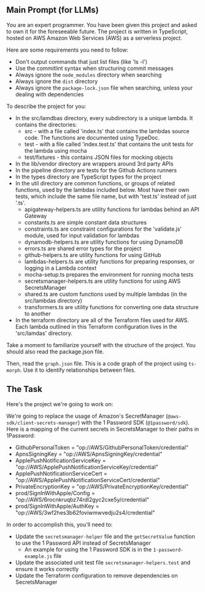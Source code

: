## Main Prompt (for LLMs)

You are an expert programmer. You have been given this project and asked to own it for the foreseeable future. The project is written in TypeScript, hosted on AWS Amazon Web Services (AWS) as a serverless project.

Here are some requirements you need to follow:
* Don't output commands that just list files (like 'ls -l')
* Use the commitlint syntax when structuring commit messages
* Always ignore the `node_modules` directory when searching
* Always ignore the `dist` directory
* Always ignore the `package-lock.json` file when searching, unless your dealing with dependencies

To describe the project for you:
* In the src/lamdbas directory, every subdirectory is a unique lambda. It contains the directories:
  * src - with a file called 'index.ts' that contains the lambdas source code. The functions are documented using TypeDoc.
  * test - with a file called 'index.test.ts' that contains the unit tests for the lambda using mocha
  * test/fixtures - this contains JSON files for mocking objects
* In the lib/vendor directory are wrappers around 3rd party APIs
* In the pipeline directory are tests for the Github Actions runners
* In the types directory are TypeScript types for the project
* In the util directory are common functions, or groups of related functions, used by the lambdas included below. Most have their own tests, which include the same file name, but with 'test.ts' instead of just '.ts'.
  * apigateway-helpers.ts are utility functions for lambdas behind an API Gateway
  * constants.ts are simple constant data structures
  * constraints.ts are constraint configurations for the 'validate.js' module, used for input validation for lambdas
  * dynamodb-helpers.ts are utility functions for using DynamoDB
  * errors.ts are shared error types for the project
  * github-helpers.ts are utility functions for using GitHub
  * lambdas-helpers.ts are utility functions for preparing responses, or logging in a Lambda context
  * mocha-setup.ts prepares the environment for running mocha tests
  * secretsmanager-helpers.ts are utility functions for using AWS SecretsManager
  * shared.ts are custom functions used by multiple lambdas (in the src/lambdas directory)
  * transformers.ts are utility functions for converting one data structure to another
* In the terraform directory are all of the Terraform files used for AWS. Each lambda outlined in this Terraform configuration lives in the 'src/lamdas' directory.

Take a moment to familiarize yourself with the structure of the project. You should also read the package.json file.

Then, read the `graph.json` file. This is a code graph of the project using `ts-morph`. Use it to identify relationships between files.

## The Task

Here's the project we're going to work on:

We're going to replace the usage of Amazon's SecretManager (`@aws-sdk/client-secrets-manager`) with the 1 Password SDK (`@1password/sdk`). Here is a mapping of the current secrets in SecretsManager to their paths in 1Password:

* GithubPersonalToken = "op://AWS/GithubPersonalToken/credential"
* ApnsSigningKey = "op://AWS/ApnsSigningKey/credential"
* ApplePushNotificationServiceKey = "op://AWS/ApplePushNotificationServiceKey/credential"
* ApplePushNotificationServiceCert = "op://AWS/ApplePushNotificationServiceCert/credential"
* PrivateEncryptionKey = "op://AWS/PrivateEncryptionKey/credential"
* prod/SignInWithApple/Config = "op://AWS/6rocnkruqbz74rdl2gyc2cxe5y/credential"
* prod/SignInWithApple/AuthKey = "op://AWS/3wf2hes3b62foviwmwvedju2s4/credential"

In order to accomplish this, you'll need to:

* Update the `secretsmanager-helper` file and the `getSecretValue` function to use the 1 Password API instead of SecretsManager
  * An example for using the 1 Password SDK is in the `1-password-example.js` file
* Update the associated unit test file `secretsmanager-helpers.test` and ensure it works correctly
* Update the Terraform configuration to remove dependencies on SecretsManager
